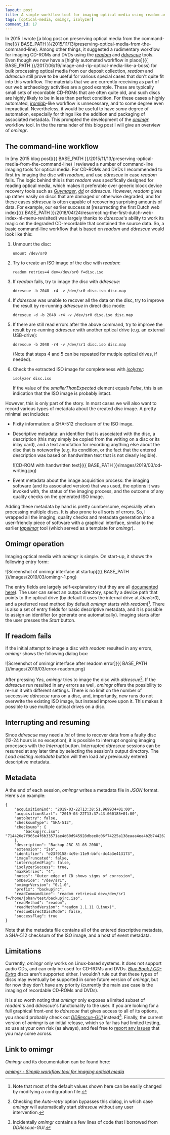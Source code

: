 ```yaml
---
layout: post
title: A simple workflow tool for imaging optical media using readom and ddrescue
tags: [optical-media, omimgr, isolyzer]
comment_id: 17
---
```


In 2015 I wrote [a blog post on preserving optical media from the command-line]({{ BASE_PATH }}/2015/11/13/preserving-optical-media-from-the-command-line). Among other things, it suggested a rudimentary workflow for imaging CD-ROMs and DVDs using the [*readom*](http://linux.die.net/man/1/readom) and [*ddrescue*](http://linux.die.net/man/1/ddrescue) tools. Even though we now have a [highly automated workflow in place]({{ BASE_PATH }}/2017/06/19/image-and-rip-optical-media-like-a-boss) for bulk processing optical media from our deposit collection, *readom* and *ddrescue* still prove to be useful for various special cases that don't quite fit into this workflow. The materials that we are currently receiving as part of our web archaeology activities are a good example. These are typically small sets of recordable CD-ROMs that are often quite old, and such discs are highly likely to be in less than perfect condition. For these cases a highly automated, [*iromlab*](https://github.com/KBNLresearch/iromlab)-like workflow is unnecessary, and to some degree even impractical. Nevertheless, it would be useful to have *some* degree of automation, especially for things like the addition and packaging of associated metadata. This prompted the development of the [*omimgr*](https://github.com/KBNLresearch/omimgr) workflow tool. In the the remainder of this blog post I will give an overview of *omimgr*.

<!-- more -->

## The command-line workflow

In [my 2015 blog post]({{ BASE_PATH }}/2015/11/13/preserving-optical-media-from-the-command-line) I reviewed a number of command-line imaging tools for optical media. For CD-ROMs and DVDs I recommended to first try imaging the disc with *readom*, and use *ddrescue* in case *readom* fails. The logic behind this is that *readom* was specifically designed for reading optical media, which makes it preferable over generic block device recovery tools such as [*Guymager*](https://guymager.sourceforge.io/), [*dd*](http://linux.die.net/man/1/dd) or *ddrescue*. However, *readom* gives up rather easily on discs that are damaged or otherwise degraded, and for these cases *ddrescue* is often capable of recovering surprising amounts of data. For example, our earlier success at [resurrecting the first Dutch web index]({{ BASE_PATH }}/2018/04/24/resurrecting-the-first-dutch-web-index-nl-menu-revisited) was largely thanks to *ddrescue*'s ability to work its magic on the degraded CD-recordable that contained the source data. So, a basic command-line workflow that is based on *readom* and *ddrescue* would look like this:

1. Unmount the disc:
   
   ```
   umount /dev/sr0
   ```

2. Try to create an ISO image of the disc with *readom*:

   ```
   readom retries=4 dev=/dev/sr0 f=disc.iso
   ```

3. If *readom* fails, try to image the disc with *ddrescue*:

   ```
   ddrescue -b 2048 -r4 -v /dev/sr0 disc.iso disc.map
   ```

4. If *ddrescue* was unable to recover all the data on the disc, try to improve the result by re-running *ddrescue* in direct disc mode:

   ```
   ddrescue -d -b 2048 -r4 -v /dev/sr0 disc.iso disc.map
   ```

5. If there are still read errors after the above command, try to improve the result by re-running *ddrescue* with another optical drive (e.g. an external USB-drive):

   ```
   ddrescue -b 2048 -r4 -v /dev/sr1 disc.iso disc.map
   ```

   (Note that steps 4 and 5 can be repeated for mutiple optical drives, if needed).

6. Check the extracted ISO image for completeness with [*isolyzer*](https://github.com/KBNLresearch/isolyzer):

   ```
   isolyzer disc.iso
   ```

   If the value of the *smallerThanExpected* element equals *False*, this is an indication that the ISO image is probably intact.

However, this is only part of the story. In most cases we will also want to record various types of metadata about the created disc image. A pretty minimal set includes:

- Fixity information: a SHA-512 checksum of the ISO image.

- Descriptive metadata: an identifier that is associated with the disc, a description (this may simply be copied from the writing on a disc or its inlay card), and a text annotation for recording anything else about the disc that is noteworthy (e.g. its condition, or the fact that the entered description was based on handwritten text that is not clearly legible).

    ![CD-ROM with handwritten text]({{ BASE_PATH }}/images/2019/03/cd-writing.jpg)

- Event metadata about the image acquisition process: the imaging software (and its associated version) that was used, the options it was invoked with, the status of the imaging process, and the outcome of any quality checks on the generated ISO image.

Adding these metadata by hand is pretty cumbersome, especially when processing multiple discs. It is also prone to all sorts of errors. So, I wrapped all the imaging, quality checks and metadata generation into a user-friendly piece of software with a graphical interface, similar to the earlier [*tapeimgr*](https://github.com/KBNLresearch/tapeimgr) tool (which served as a template for *omimgr*).

## Omimgr operation

Imaging optical media with *omimgr* is simple. On start-up, it shows the following entry form:

![Screenshot of omimgr interface at startup]({{ BASE_PATH }}/images/2019/03/omimgr-1.png)

The entry fields are largely self-explanatory (but they are all [documented here](https://github.com/KBNLresearch/omimgr)). The user can select an output directory, specify a device path that points to the optical drive (by default it uses the internal drive at */dev/sr0*), and a preferred read method (by default *omimgr* starts with *readom*)[^3]. There is also a set of entry fields for basic descriptive metadata, and it is possible to assign an identifier (or generate one automatically). Imaging starts after the user presses the *Start* button.

## If readom fails

If the initial attempt to image a disc with *readom* resulted in any errors, *omimgr* shows the following dialog box:

![Screenshot of omimgr interface after readom error]({{ BASE_PATH }}/images/2019/03/error-readom.png)

After pressing *Yes*, *omimgr* tries to image the disc with *ddrescue*[^1]. If the *ddrescue* run resulted in any errors as well, *omimgr* offers the possibility to re-run it with different settings. There is no limit on the number of successive *ddrescue* runs on a disc, and, importantly, new runs do not overwrite the existing ISO image, but instead improve upon it. This makes it possible to use multiple optical drives on a disc.

## Interrupting and resuming

Since *ddrescue* may need a *lot* of time to recover data from a faulty disc (12-24 hours is no exception), it is possible to interrupt ongoing imaging processes with the *Interrupt* button. Interrupted *ddrescue* sessions can be resumed at any later time by selecting the session's output directory. The *Load existing metadata* button will then load any previously entered descriptive metadata.

## Metadata

A the end of each session, *omimgr* writes a metadata file in *JSON* format. Here's an example:  

```
{
    "acquisitionEnd": "2019-03-22T13:38:51.969934+01:00",
    "acquisitionStart": "2019-03-22T13:37:43.060185+01:00",
    "autoRetry": false,
    "checksumType": "SHA-512",
    "checksums": {
        "backupjrc.iso": "714426e7f965e4f6b33571ae4d60d945928dbee8c06f74225a138eaaa4ea4b2b7442620227e94920a0bc7ac17a6c7096fb310746cfff2c04b5c3e778ae8998ce"
    },
    "description": "Backup JRC 31-03-2000",
    "extension": "iso",
    "identifier": "e23f9158-4c9e-11e9-bbfc-dc4a3e413173",
    "imageTruncated": false,
    "interruptedFlag": false,
    "isolyzerSuccess": true,
    "maxRetries": "4",
    "notes": "Outer edge of CD shows signs of corrosion",
    "omDevice": "/dev/sr1",
    "omimgrVersion": "0.1.0",
    "prefix": "backupjrc",
    "readCommandLine": "readom retries=4 dev=/dev/sr1 f=/home/johan/test/backupjrc.iso",
    "readMethod": "readom",
    "readMethodVersion": "readom 1.1.11 (Linux)",
    "rescueDirectDiscMode": false,
    "successFlag": true
}
```

Note that the metadata file contains all of the entered descriptive metadata, a SHA-512 checksum of the ISO image, and a host of event metadata.

## Limitations

Currently, *omimgr* only works on Linux-based systems. It does not support audio CDs, and can only be used for CD-ROMs and DVDs. [*Blue Book / CD-Extra*](https://en.wikipedia.org/wiki/Blue_Book_(CD_standard)) discs aren't supported either. I wouldn't rule out that these types of discs may eventually be supported in some future version of *omimgr*, but for now they don't have any priority (currently the main use case is the imaging of recordable CD-ROMs and DVDs).

It is also worth noting that *omimgr* only exposes a limited subset of *readom*'s and *ddrescue*'s functionality to the user. If you are looking for a full graphical front-end to *ddrescue* that gives access to all of its options, you should probably check out [*DDRescue-GUI*](https://launchpad.net/ddrescue-gui) instead[^2]. Finally, the current version of *omimgr* is an initial release, which so far has had limited testing, so use at your own risk (as always), and feel free to [report any issues](https://github.com/KBNLresearch/omimgr/issues) that you may come across.

## Link to omimgr

*Omimgr* and its documentation can be found here:

[*omimgr - Simple workflow tool for imaging optical media*](https://github.com/KBNLresearch/omimgr)


[^1]: Checking the *Auto-retry* option bypasses this dialog, in which case *omimgr* will automatically start *ddrescue* without any user intervention.

[^2]: Incidentally *omimgr* contains a few lines of code that I borrowed from *DDRescue-GUI*.

[^3]: Note that most of the default values shown here can be easily changed by modifying a configuration file.